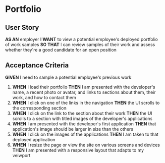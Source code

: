 # Portfolio

## User Story
**AS AN** employer
**I WANT** to view a potential employee's deployed portfolio of work samples
**SO THAT** I can review samples of their work and assess whether they're a good candidate for an open position

## Acceptance Criteria
**GIVEN** I need to sample a potential employee's previous work
1. **WHEN** I load their portfolio
    **THEN** I am presented with the developer's name, a recent photo or avatar, and links to sections about them, their work, and how to contact them
2. **WHEN** I click on one of the links in the navigation
    **THEN** the UI scrolls to the corresponding section
3. **WHEN** I click on the link to the section about their work
    **THEN** the UI scrolls to a section with titled images of the developer's applications
4. **WHEN** I am presented with the developer's first application
    **THEN** that application's image should be larger in size than the others
5. **WHEN** I click on the images of the applications
    **THEN** I am taken to that deployed application
6. **WHEN** I resize the page or view the site on various screens and devices
    **THEN** I am presented with a responsive layout that adapts to my veiwport